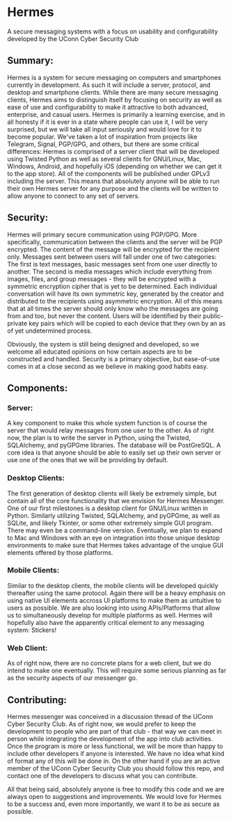 # Hermes
A secure messaging systems with a focus on usability and configurability developed by the UConn Cyber Security Club

## Summary:

Hermes is a system for secure messaging on computers and smartphones currently in development. As such it will include a server, protocol, and desktop and smartphone clients. While there are many secure messaging clients, Hermes aims to distinguish itself by focusing on security as well as ease of use and configurability to make it attractive to both advanced, enterprise, and casual users. Hermes is primarily a learning exercise, and in all honesty if it is ever in a state where people can use it, I will be very surprised, but we will take all input seriously and would love for it to become popular. We've taken a lot of inspiration from projects like Telegram, Signal, PGP/GPG, and others, but there are some critical differences: Hermes is comprised of a server client that will be developed using Twisted Python as well as several clients for GNU/Linux, Mac, Windows, Android, and hopefully iOS (depending on whether we can get it to the app store). All of the components will be published under GPLv3 including the server. This means that absolutely anyone will be able to run their own Hermes server for any purpose and the clients will be written to allow anyone to connect to any set of servers.

## Security:

Hermes will primary secure communication using PGP/GPG. More specifically, communication between the clients and the server will be PGP encrypted. The content of the message will be encrypted for the recipient only. Messages sent between users will fall under one of two categories: The first is text messages, basic messages sent from one user directly to another. The second is media messages which include everything from images, files, and group messages - they will be encrypted with a symmetric encryption cipher that is yet to be determined. Each individual conversation will have its own symmetric key, generated by the creator and distributed to the recipients using asymmetric encryption. All of this means that at all times the server should only know who the messages are going from and too, but never the content. Users will be identified by their public-private key pairs which will be copied to each device that they own by an as of yet undetermined process.

Obviously, the system is still being designed and developed, so we welcome all educated opinions on how certain aspects are to be constructed and handled. Security is a primary objective, but ease-of-use comes in at a close second as we believe in making good habits easy.

## Components:

### Server:

A key component to make this whole system function is of course the server that would relay messages from one user to the other. As of right now, the plan is to write the server in Python, using the Twisted, SQLAlchemy, and pyGPGme libraries. The database will be PostGreSQL. A core idea is that anyone should be able to easily set up their own server or use one of the ones that we will be providing by default.

### Desktop Clients:

The first generation of desktop clients will likely be extremely simple, but contain all of the core functionality that we envision for Hermes Messenger. One of our first milestones is a desktop client for GNU/Linux written in Python. Similarly utilizing Twisted, SQLAlchemy, and pyGPGme, as well as SQLite, and likely Tkinter, or some other extremely simple GUI program. There may even be a command-line version. Eventually, we plan to expand to Mac and Windows with an eye on integration into those unique desktop environments to make sure that Hermes takes advantage of the unqiue GUI elements offered by those platforms.

### Mobile Clients:

Similar to the desktop clients, the mobile clients will be developed quickly thereafter using the same protocol. Again there will be a heavy emphasis on using native UI elements accross UI platforms to make them as untuitive to users as possible. We are also looking into using APIs/Platforms that allow us to simultaneously develop for multiple platforms as well. Hermes will hopefully also have the apparently critical element to any messaging system: Stickers!

### Web Client:

As of right now, there are no concrete plans for a web client, but we do intend to make one eventually. This will require some serious planning as far as the security aspects of our messenger go.

## Contributing:

Hermes messenger was conceived in a discussion thread of the UConn Cyber Security Club. As of right now, we would prefer to keep the development to people who are part of that club - that way we can meet in person while integrating the development of the app into club activities. Once the program is more or less functional, we will be more than happy to include other developers if anyone is interested. We have no idea what kind of format any of this will be done in. On the other hand if you are an active member of the UConn Cyber Security Club you should follow this repo, and contact one of the developers to discuss what you can contribute.

All that being said, absolutely anyone is free to modify this code and we are always open to suggestions and improvements. We would love for Hermes to be a success and, even more importantly, we want it to be as secure as possible.